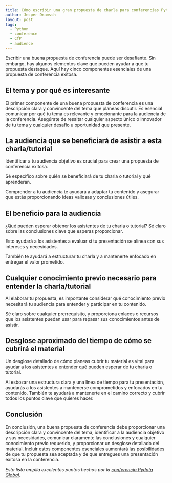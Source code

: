 ```yaml
---
title: Cómo escribir una gran propuesta de charla para conferencias Python
author: Jesper Dramsch
layout: post
tags:
  - Python
  - conference
  - CfP
  - audience
---
```


Escribir una buena propuesta de conferencia puede ser desafiante. Sin embargo, hay algunos elementos clave que pueden ayudar a que tu propuesta destaque. Aquí hay cinco componentes esenciales de una propuesta de conferencia exitosa.

## El tema y por qué es interesante

El primer componente de una buena propuesta de conferencia es una descripción clara y convincente del tema que planeas discutir. Es esencial comunicar por qué tu tema es relevante y emocionante para la audiencia de la conferencia. Asegúrate de resaltar cualquier aspecto único o innovador de tu tema y cualquier desafío u oportunidad que presente.

## La audiencia que se beneficiará de asistir a esta charla/tutorial

Identificar a tu audiencia objetivo es crucial para crear una propuesta de conferencia exitosa.

Sé específico sobre quién se beneficiará de tu charla o tutorial y qué aprenderán.

Comprender a tu audiencia te ayudará a adaptar tu contenido y asegurar que estás proporcionando ideas valiosas y conclusiones útiles.

## El beneficio para la audiencia

¿Qué pueden esperar obtener los asistentes de tu charla o tutorial? Sé claro sobre las conclusiones clave que esperas proporcionar.

Esto ayudará a los asistentes a evaluar si tu presentación se alinea con sus intereses y necesidades.

También te ayudará a estructurar tu charla y a mantenerte enfocado en entregar el valor prometido.

## Cualquier conocimiento previo necesario para entender la charla/tutorial

Al elaborar tu propuesta, es importante considerar qué conocimiento previo necesitará tu audiencia para entender y participar en tu contenido.

Sé claro sobre cualquier prerrequisito, y proporciona enlaces o recursos que los asistentes puedan usar para repasar sus conocimientos antes de asistir.

## Desglose aproximado del tiempo de cómo se cubrirá el material

Un desglose detallado de cómo planeas cubrir tu material es vital para ayudar a los asistentes a entender qué pueden esperar de tu charla o tutorial.

Al esbozar una estructura clara y una línea de tiempo para tu presentación, ayudarás a los asistentes a mantenerse comprometidos y enfocados en tu contenido. También te ayudará a mantenerte en el camino correcto y cubrir todos los puntos clave que quieres hacer.

## Conclusión

En conclusión, una buena propuesta de conferencia debe proporcionar una descripción clara y convincente del tema, identificar a la audiencia objetivo y sus necesidades, comunicar claramente las conclusiones y cualquier conocimiento previo requerido, y proporcionar un desglose detallado del material. Incluir estos componentes esenciales aumentará las posibilidades de que tu propuesta sea aceptada y de que entregues una presentación exitosa en la conferencia.

_Esta lista amplía excelentes puntos hechos por la [conferencia Pydata Global](https://pydata.org/global2022/present/)._

